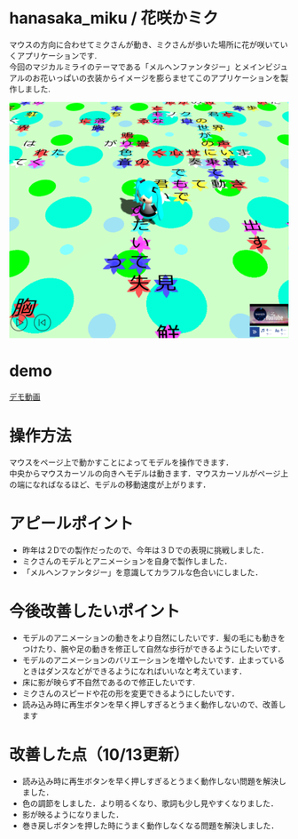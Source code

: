 # hanasaka_miku / 花咲かミク

マウスの方向に合わせてミクさんが動き、ミクさんが歩いた場所に花が咲いていくアプリケーションです.  
今回のマジカルミライのテーマである「メルヘンファンタジー」とメインビジュアルのお花いっぱいの衣装からイメージを膨らませてこのアプリケーションを製作しました.

![画像](/image/image2_1.png)

# demo
[デモ動画](https://youtu.be/cHtjkK7RxBs)

# 操作方法
マウスをページ上で動かすことによってモデルを操作できます．  
中央からマウスカーソルの向きへモデルは動きます．マウスカーソルがページ上の端になればなるほど、モデルの移動速度が上がります．

# アピールポイント
- 昨年は２Dでの製作だったので、今年は３Ｄでの表現に挑戦しました．
- ミクさんのモデルとアニメーションを自身で製作しました．
- 「メルヘンファンタジー」を意識してカラフルな色合いにしました．

# 今後改善したいポイント
- モデルのアニメーションの動きをより自然にしたいです．髪の毛にも動きをつけたり、腕や足の動きを修正して自然な歩行ができるようにしたいです．
- モデルのアニメーションのバリエーションを増やしたいです．止まっているときはダンスなどができるようになればいいなと考えています．
- 床に影が映らず不自然であるので修正したいです.
- ミクさんのスピードや花の形を変更できるようにしたいです．
- 読み込み時に再生ボタンを早く押しすぎるとうまく動作しないので、改善します

# 改善した点（10/13更新）
- 読み込み時に再生ボタンを早く押しすぎるとうまく動作しない問題を解決しました．
- 色の調節をしました．より明るくなり、歌詞も少し見やすくなりました．
- 影が映るようになりました．
- 巻き戻しボタンを押した時にうまく動作しなくなる問題を解決しました．
